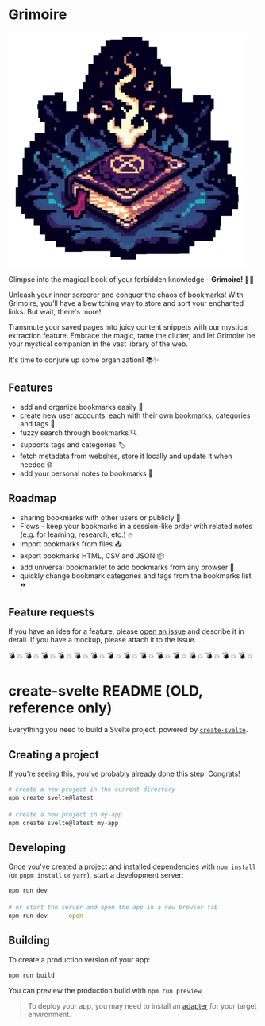 # Grimoire

![Grimoire Logo](static/grimoire_logo_300.webp)

Glimpse into the magical book of your forbidden knowledge - **Grimoire!** 📖💫

Unleash your inner sorcerer and conquer the chaos of bookmarks! With Grimoire, you'll have a bewitching way to store and sort your enchanted links.
But wait, there's more!

Transmute your saved pages into juicy content snippets with our mystical extraction feature. Embrace the magic, tame the clutter, and let Grimoire be your mystical companion in the vast library of the web.

It's time to conjure up some organization! 📚✨

## Features

- add and organize bookmarks easily 🔖
- create new user accounts, each with their own bookmarks, categories and tags 🙋
- fuzzy search through bookmarks 🔍
- supports tags and categories 🏷️
- fetch metadata from websites, store it locally and update it when needed 🌐
- add your personal notes to bookmarks 📝

## Roadmap

- sharing bookmarks with other users or publicly 🤸
- Flows - keep your bookmarks in a session-like order with related notes (e.g. for learning, research, etc.) 🔥
- import bookmarks from files 📤
- export bookmarks HTML, CSV and JSON 📦
- add universal bookmarklet to add bookmarks from any browser 📎
- quickly change bookmark categories and tags from the bookmarks list ⏩

## Feature requests

If you have an idea for a feature, please [open an issue](https://github.com/grimoirepro/grimoire/issues) and describe it in detail. If you have a mockup, please attach it to the issue.

💣 💥 💣 💥 💣 💥 💣 💥 💣 💥 💣 💥 💣 💥 💣 💥 💣 💥 💣 💥 💣 💥 💣 💥 💣 💥 💣 💥 💣 💥

# create-svelte README (OLD, reference only)

Everything you need to build a Svelte project, powered by [`create-svelte`](https://github.com/sveltejs/kit/tree/master/packages/create-svelte).

## Creating a project

If you're seeing this, you've probably already done this step. Congrats!

```bash
# create a new project in the current directory
npm create svelte@latest

# create a new project in my-app
npm create svelte@latest my-app
```

## Developing

Once you've created a project and installed dependencies with `npm install` (or `pnpm install` or `yarn`), start a development server:

```bash
npm run dev

# or start the server and open the app in a new browser tab
npm run dev -- --open
```

## Building

To create a production version of your app:

```bash
npm run build
```

You can preview the production build with `npm run preview`.

> To deploy your app, you may need to install an [adapter](https://kit.svelte.dev/docs/adapters) for your target environment.
